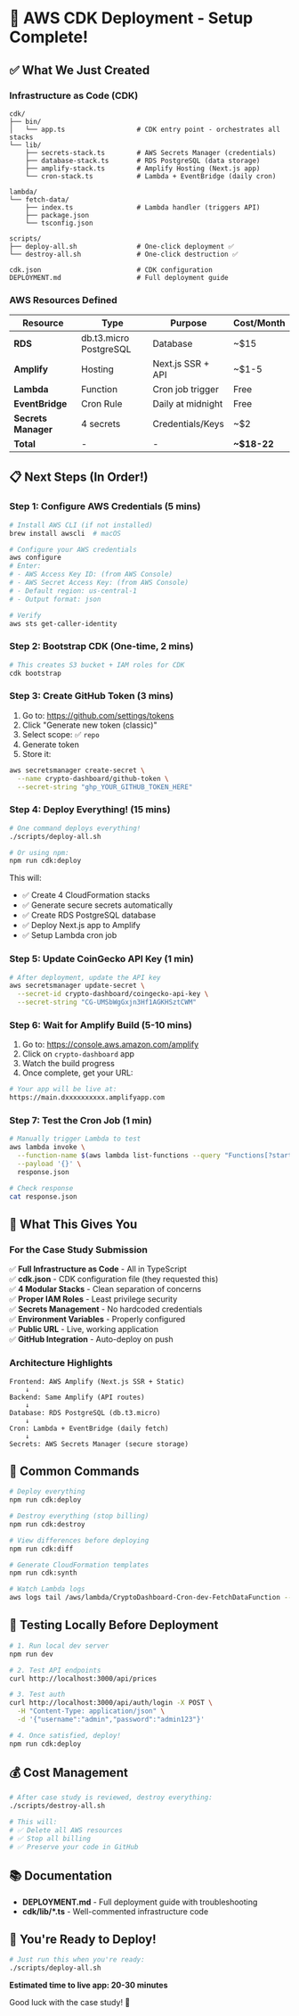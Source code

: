 # 🚀 AWS CDK Deployment - Setup Complete!

## ✅ What We Just Created

### Infrastructure as Code (CDK)

```
cdk/
├── bin/
│   └── app.ts                  # CDK entry point - orchestrates all stacks
└── lib/
    ├── secrets-stack.ts        # AWS Secrets Manager (credentials)
    ├── database-stack.ts       # RDS PostgreSQL (data storage)
    ├── amplify-stack.ts        # Amplify Hosting (Next.js app)
    └── cron-stack.ts           # Lambda + EventBridge (daily cron)

lambda/
└── fetch-data/
    ├── index.ts                # Lambda handler (triggers API)
    ├── package.json
    └── tsconfig.json

scripts/
├── deploy-all.sh               # One-click deployment ✅
└── destroy-all.sh              # One-click destruction ✅

cdk.json                        # CDK configuration
DEPLOYMENT.md                   # Full deployment guide
```

### AWS Resources Defined

| Resource            | Type                   | Purpose           | Cost/Month  |
| ------------------- | ---------------------- | ----------------- | ----------- |
| **RDS**             | db.t3.micro PostgreSQL | Database          | ~$15        |
| **Amplify**         | Hosting                | Next.js SSR + API | ~$1-5       |
| **Lambda**          | Function               | Cron job trigger  | Free        |
| **EventBridge**     | Cron Rule              | Daily at midnight | Free        |
| **Secrets Manager** | 4 secrets              | Credentials/Keys  | ~$2         |
| **Total**           | -                      | -                 | **~$18-22** |

## 📋 Next Steps (In Order!)

### Step 1: Configure AWS Credentials (5 mins)

```bash
# Install AWS CLI (if not installed)
brew install awscli  # macOS

# Configure your AWS credentials
aws configure
# Enter:
# - AWS Access Key ID: (from AWS Console)
# - AWS Secret Access Key: (from AWS Console)
# - Default region: us-central-1
# - Output format: json

# Verify
aws sts get-caller-identity
```

### Step 2: Bootstrap CDK (One-time, 2 mins)

```bash
# This creates S3 bucket + IAM roles for CDK
cdk bootstrap
```

### Step 3: Create GitHub Token (3 mins)

1. Go to: https://github.com/settings/tokens
2. Click "Generate new token (classic)"
3. Select scope: ✅ `repo`
4. Generate token
5. Store it:

```bash
aws secretsmanager create-secret \
  --name crypto-dashboard/github-token \
  --secret-string "ghp_YOUR_GITHUB_TOKEN_HERE"
```

### Step 4: Deploy Everything! (15 mins)

```bash
# One command deploys everything!
./scripts/deploy-all.sh

# Or using npm:
npm run cdk:deploy
```

This will:

- ✅ Create 4 CloudFormation stacks
- ✅ Generate secure secrets automatically
- ✅ Create RDS PostgreSQL database
- ✅ Deploy Next.js app to Amplify
- ✅ Setup Lambda cron job

### Step 5: Update CoinGecko API Key (1 min)

```bash
# After deployment, update the API key
aws secretsmanager update-secret \
  --secret-id crypto-dashboard/coingecko-api-key \
  --secret-string "CG-UMSbWgGxjn3Hf1AGKHSztCWM"
```

### Step 6: Wait for Amplify Build (5-10 mins)

1. Go to: https://console.aws.amazon.com/amplify
2. Click on `crypto-dashboard` app
3. Watch the build progress
4. Once complete, get your URL:

```bash
# Your app will be live at:
https://main.dxxxxxxxxxx.amplifyapp.com
```

### Step 7: Test the Cron Job (1 min)

```bash
# Manually trigger Lambda to test
aws lambda invoke \
  --function-name $(aws lambda list-functions --query "Functions[?starts_with(FunctionName, 'CryptoDashboard-Cron')].FunctionName" --output text | head -n 1) \
  --payload '{}' \
  response.json

# Check response
cat response.json
```

## 🎯 What This Gives You

### For the Case Study Submission

✅ **Full Infrastructure as Code** - All in TypeScript  
✅ **cdk.json** - CDK configuration file (they requested this)  
✅ **4 Modular Stacks** - Clean separation of concerns  
✅ **Proper IAM Roles** - Least privilege security  
✅ **Secrets Management** - No hardcoded credentials  
✅ **Environment Variables** - Properly configured  
✅ **Public URL** - Live, working application  
✅ **GitHub Integration** - Auto-deploy on push

### Architecture Highlights

```
Frontend: AWS Amplify (Next.js SSR + Static)
    ↓
Backend: Same Amplify (API routes)
    ↓
Database: RDS PostgreSQL (db.t3.micro)
    ↓
Cron: Lambda + EventBridge (daily fetch)
    ↓
Secrets: AWS Secrets Manager (secure storage)
```

## 🔧 Common Commands

```bash
# Deploy everything
npm run cdk:deploy

# Destroy everything (stop billing)
npm run cdk:destroy

# View differences before deploying
npm run cdk:diff

# Generate CloudFormation templates
npm run cdk:synth

# Watch Lambda logs
aws logs tail /aws/lambda/CryptoDashboard-Cron-dev-FetchDataFunction --follow
```

## 🧪 Testing Locally Before Deployment

```bash
# 1. Run local dev server
npm run dev

# 2. Test API endpoints
curl http://localhost:3000/api/prices

# 3. Test auth
curl http://localhost:3000/api/auth/login -X POST \
  -H "Content-Type: application/json" \
  -d '{"username":"admin","password":"admin123"}'

# 4. Once satisfied, deploy!
npm run cdk:deploy
```

## 💰 Cost Management

```bash
# After case study is reviewed, destroy everything:
./scripts/destroy-all.sh

# This will:
# ✅ Delete all AWS resources
# ✅ Stop all billing
# ✅ Preserve your code in GitHub
```

## 📚 Documentation

- **DEPLOYMENT.md** - Full deployment guide with troubleshooting
- **cdk/lib/\*.ts** - Well-commented infrastructure code

## 🎉 You're Ready to Deploy!

```bash
# Just run this when you're ready:
./scripts/deploy-all.sh
```

**Estimated time to live app: 20-30 minutes**

Good luck with the case study! 🚀
